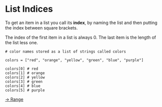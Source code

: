 # List Indices

To get an item in a list you call its **index**, by naming the list and then putting the index between square brackets.

The index of the first item in a list is always 0. The last item is the length of the list less one.

```
# color names stored as a list of strings called colors

colors = ["red", "orange", "yellow", "green", "blue", "purple"]

colors[0] # red
colors[1] # orange
colors[2] # yellow
colors[3] # green
colors[4] # blue
colors[5] # purple

```


[-> Range](/lists-for-loops/03_range.md)